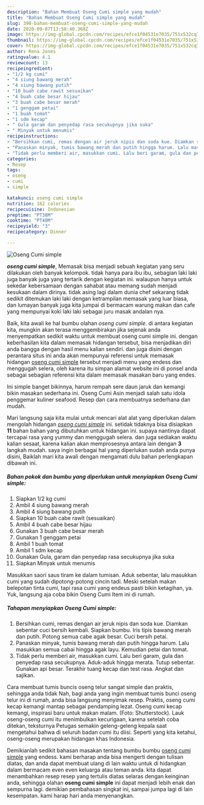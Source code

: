 ```yaml
---
description: "Bahan Membuat Oseng Cumi simple yang mudah"
title: "Bahan Membuat Oseng Cumi simple yang mudah"
slug: 390-bahan-membuat-oseng-cumi-simple-yang-mudah
date: 2020-09-07T13:58:40.368Z
image: https://img-global.cpcdn.com/recipes/efce1f04531e7035/751x532cq70/oseng-cumi-simple-foto-resep-utama.jpg
thumbnail: https://img-global.cpcdn.com/recipes/efce1f04531e7035/751x532cq70/oseng-cumi-simple-foto-resep-utama.jpg
cover: https://img-global.cpcdn.com/recipes/efce1f04531e7035/751x532cq70/oseng-cumi-simple-foto-resep-utama.jpg
author: Rena Jones
ratingvalue: 4.1
reviewcount: 13
recipeingredient:
- "1/2 kg cumi"
- "4 siung bawang merah"
- "4 siung bawang putih"
- "10 buah cabe rawit sesuaikan"
- "4 buah cabe besar hijau"
- "3 buah cabe besar merah"
- "1 genggam petai"
- "1 buah tomat"
- "1 sdm kecap"
- " Gula garam dan penyedap rasa secukupnya jika suka"
- " Minyak untuk menumis"
recipeinstructions:
- "Bersihkan cumi, remas dengan air jeruk nipis dan soda kue. Diamkan sebentar cuci bersih kembali. Siapkan bumbu. Iris tipis bawang merah dan putih. Potong semua cabe agak besar. Cuci bersih petai."
- "Panaskan minyak, tumis bawang merah dan putih hingga harum. Lalu masukkan semua cabai hingga agak layu. Kemudian petai dan tomat."
- "Tidak perlu memberi air, masukkan cumi. Lalu beri garam, gula dan penyedap rasa secukupnya. Aduk-aduk hingga merata. Tutup sebentar. Gunakan api besar. Terakhir tuang kecap dan test rasa. Angkat dan sajikan."
categories:
- Resep
tags:
- oseng
- cumi
- simple

katakunci: oseng cumi simple 
nutrition: 162 calories
recipecuisine: Indonesian
preptime: "PT38M"
cooktime: "PT40M"
recipeyield: "3"
recipecategory: Dinner

---
```



![Oseng Cumi simple](https://img-global.cpcdn.com/recipes/efce1f04531e7035/751x532cq70/oseng-cumi-simple-foto-resep-utama.jpg)

<b><i>oseng cumi simple</i></b>, Memasak bisa menjadi sebuah kegiatan yang seru dilakukan oleh banyak kelompok. tidak hanya para ibu ibu, sebagian laki laki juga banyak juga yang tertarik dengan kegiatan ini. walaupun hanya untuk sekedar kebersamaan dengan sahabat atau memang sudah menjadi kesukaan dalam dirinya. tidak asing lagi dalam dunia chef sekarang tidak sedikit ditemukan laki laki dengan ketrampilan memasak yang luar biasa, dan lumayan banyak juga kita jumpai di bermacam warung makan dan cafe yang mempunyai koki laki laki sebagai juru masak andalan nya.

Baik, kita awali ke hal bumbu olahan <i>oseng cumi simple</i>. di antara kegiatan kita, mungkin akan terasa menggembirakan jika sejenak anda menyempatkan sedikit waktu untuk membuat oseng cumi simple ini. dengan keberhasilan kita dalam memasak hidangan tersebut, bisa menjadikan diri anda bangga dengan hasil menu kalian sendiri. dan juga disini dengan perantara situs ini anda akan mempunyai referensi untuk memasak hidangan <u>oseng cumi simple</u> tersebut menjadi menu yang endess dan menggugah selera, oleh karena itu simpan alamat website ini di ponsel anda sebagai sebagian referensi kita dalam memasak masakan baru yang endes.

Ini simple banget bikinnya, harum rempah sere daun jaruk dan kemangi bikin masakan sederhana ini. Oseng Cumi Asin menjadi salah satu idola penggemar kuliner seafood. Resep dan cara membuatnya sederhana dan mudah.


Mari langsung saja kita mulai untuk mencari alat alat yang diperlukan dalam mengolah hidangan <u><i>oseng cumi simple</i></u> ini. setidak tidaknya bisa disiapkan <b>11</b> bahan bahan yang dibutuhkan untuk hidangan ini. supaya nantinya dapat tercapai rasa yang yummy dan menggugah selera. dan juga sediakan waktu kalian sesaat, karena kalian akan memprosesnya antara lain dengan <b>3</b> langkah mudah. saya ingin berbagai hal yang diperlukan sudah anda punya disini, Baiklah mari kita awali dengan mengamati dulu bahan perlengkapan dibawah ini.

<!--inarticleads1-->

##### Bahan pokok dan bumbu yang diperlukan untuk menyiapkan Oseng Cumi simple:

1. Siapkan 1/2 kg cumi
1. Ambil 4 siung bawang merah
1. Ambil 4 siung bawang putih
1. Siapkan 10 buah cabe rawit (sesuaikan)
1. Ambil 4 buah cabe besar hijau
1. Gunakan 3 buah cabe besar merah
1. Gunakan 1 genggam petai
1. Ambil 1 buah tomat
1. Ambil 1 sdm kecap
1. Gunakan  Gula, garam dan penyedap rasa secukupnya jika suka
1. Siapkan  Minyak untuk menumis


Masukkan saori saus tiram ke dalam tumisan. Aduk sebentar, lalu masukkan cumi yang sudah dipotong-potong cincin tadi. Meski setelah makan belepotan tinta cumi, tapi rasa cumi yang endeus pasti bikin ketagihan, ya. Yuk, langsung aja coba bikin Oseng Cumi Item ini di rumah. 

<!--inarticleads2-->

##### Tahapan menyiapkan Oseng Cumi simple:

1. Bersihkan cumi, remas dengan air jeruk nipis dan soda kue. Diamkan sebentar cuci bersih kembali. Siapkan bumbu. Iris tipis bawang merah dan putih. Potong semua cabe agak besar. Cuci bersih petai.
1. Panaskan minyak, tumis bawang merah dan putih hingga harum. Lalu masukkan semua cabai hingga agak layu. Kemudian petai dan tomat.
1. Tidak perlu memberi air, masukkan cumi. Lalu beri garam, gula dan penyedap rasa secukupnya. Aduk-aduk hingga merata. Tutup sebentar. Gunakan api besar. Terakhir tuang kecap dan test rasa. Angkat dan sajikan.


Cara membuat tumis buncis oseng telur sangat simple dan praktis, sehingga anda tidak Nah, bagi anda yang ingin membuat tumis bunci oseng telur ini di rumah, anda bisa langsung menyimak resep. Praktis, oseng cumi kecap kemangi mantap sebagai pendamping lezat. Oseng cumi kecap kemangi, inspirasi baru untuk makan malam. (Foto: Shutterstock). Lauk oseng-oseng cumi itu menimbulkan kecurigaan, karena setelah coba ditekan, teksturnya Petugas semakin geleng-geleng kepala saat mengetahui bahwa di seluruh badan cumi itu diisi. Seperti yang kita ketahui, oseng-oseng merupakan hidangan khas Indonesia. 

Demikianlah sedikit bahasan masakan tentang bumbu bumbu <u>oseng cumi simple</u> yang endess. kami berharap anda bisa mengerti dengan tulisan diatas, dan anda dapat membuat ulang di lain waktu untuk di hidangkan dalam bermacam even even keluarga atau teman anda. kita dapat menambahkan resep resep yang tertulis diatas selaras dengan keinginan anda, sehingga olahan <b>oseng cumi simple</b> ini dapat menjadi lebih enak dan sempurna lagi. demikian pembahasan singkat ini, sampai jumpa lagi di lain kesempatan. kami harap hari anda menyenangkan.
